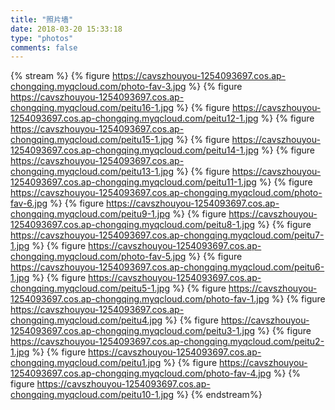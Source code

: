 ```yaml
---
title: "照片墙"
date: 2018-03-20 15:33:18
type: "photos"
comments: false
---
```


{% stream %}
{% figure https://cavszhouyou-1254093697.cos.ap-chongqing.myqcloud.com/photo-fav-3.jpg  %}
{% figure https://cavszhouyou-1254093697.cos.ap-chongqing.myqcloud.com/peitu16-1.jpg %}
{% figure https://cavszhouyou-1254093697.cos.ap-chongqing.myqcloud.com/peitu12-1.jpg %}
{% figure https://cavszhouyou-1254093697.cos.ap-chongqing.myqcloud.com/peitu15-1.jpg %}
{% figure https://cavszhouyou-1254093697.cos.ap-chongqing.myqcloud.com/peitu14-1.jpg %}
{% figure https://cavszhouyou-1254093697.cos.ap-chongqing.myqcloud.com/peitu13-1.jpg %}
{% figure https://cavszhouyou-1254093697.cos.ap-chongqing.myqcloud.com/peitu11-1.jpg  %}
{% figure https://cavszhouyou-1254093697.cos.ap-chongqing.myqcloud.com/photo-fav-6.jpg  %}
{% figure https://cavszhouyou-1254093697.cos.ap-chongqing.myqcloud.com/peitu9-1.jpg  %}
{% figure https://cavszhouyou-1254093697.cos.ap-chongqing.myqcloud.com/peitu8-1.jpg  %}
{% figure https://cavszhouyou-1254093697.cos.ap-chongqing.myqcloud.com/peitu7-1.jpg  %}
{% figure https://cavszhouyou-1254093697.cos.ap-chongqing.myqcloud.com/photo-fav-5.jpg  %}
{% figure https://cavszhouyou-1254093697.cos.ap-chongqing.myqcloud.com/peitu6-1.jpg  %}
{% figure https://cavszhouyou-1254093697.cos.ap-chongqing.myqcloud.com/peitu5-1.jpg  %}
{% figure https://cavszhouyou-1254093697.cos.ap-chongqing.myqcloud.com/photo-fav-1.jpg  %}
{% figure https://cavszhouyou-1254093697.cos.ap-chongqing.myqcloud.com/peitu4.jpg  %}
{% figure https://cavszhouyou-1254093697.cos.ap-chongqing.myqcloud.com/peitu3-1.jpg  %}
{% figure https://cavszhouyou-1254093697.cos.ap-chongqing.myqcloud.com/peitu2-1.jpg  %}
{% figure https://cavszhouyou-1254093697.cos.ap-chongqing.myqcloud.com/peitu1.jpg  %}
{% figure https://cavszhouyou-1254093697.cos.ap-chongqing.myqcloud.com/photo-fav-4.jpg  %}
{% figure https://cavszhouyou-1254093697.cos.ap-chongqing.myqcloud.com/peitu10-1.jpg  %}
{% endstream%}